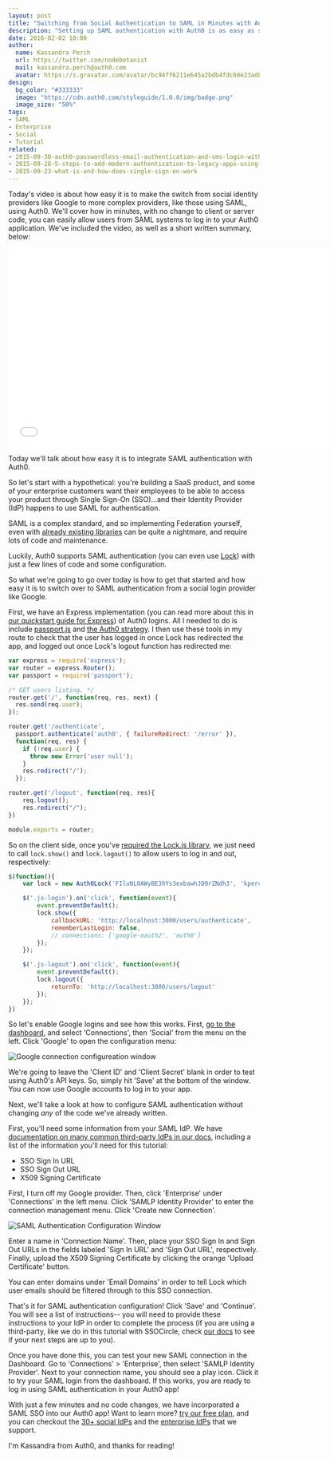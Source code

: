 ```yaml
---
layout: post
title: "Switching from Social Authentication to SAML in Minutes with Auth0"
description: "Setting up SAML authentication with Auth0 is as easy as setting any social connection (like Google!)"
date: 2016-02-02 10:00
author: 
  name: Kassandra Perch
  url: https://twitter.com/nodebotanist
  mail: kassandra.perch@auth0.com
  avatar: https://s.gravatar.com/avatar/bc94ff6211e645a2bdb4fdc60e23ad85.jpg?s=200
design: 
  bg_color: "#333333"
  image: "https://cdn.auth0.com/styleguide/1.0.0/img/badge.png"
  image_size: "50%"
tags: 
- SAML
- Enterprise
- Social
- Tutorial
related:
- 2015-09-30-auth0-passwordless-email-authentication-and-sms-login-without-passwords
- 2015-09-28-5-steps-to-add-modern-authentication-to-legacy-apps-using-jwts
- 2015-09-23-what-is-and-how-does-single-sign-on-work
---
```


Today's video is about how easy it is to make the switch from social identity providers like Google to more complex providers, like those using SAML, using Auth0. We'll cover how in minutes, with no change to client or server code, you can easily allow users from SAML systems to log in to your Auth0 application. We've included the video, as well as a short written summary, below:

<iframe src="//fast.wistia.net/embed/iframe/2xrll0d056" allowtransparency="true" frameborder="0" scrolling="no" class="wistia_embed" name="wistia_embed" allowfullscreen mozallowfullscreen webkitallowfullscreen oallowfullscreen msallowfullscreen width="640" height="400"></iframe>
<script src="//fast.wistia.net/assets/external/E-v1.js" async></script>

Today we'll talk about how easy it is to integrate SAML authentication with Auth0.

So let's start with a hypothetical: you're building a SaaS product, and some of your enterprise customers want their employees to be able to access your product through Single Sign-On (SSO)...and their Identity Provider (IdP) happens to use SAML for authentication.

SAML is a complex standard, and so implementing Federation yourself, even with [already existing libraries](https://www.npmjs.org/package/saml2-js) can be quite a nightmare, and require lots of code and maintenance.

Luckily, Auth0 supports SAML authentication (you can even use [Lock](https://auth0.com/lock)) with just a few lines of code and some configuration.

So what we're going to go over today is how to get that started and how easy it is to switch over to SAML authentication from a social login provider like Google.

First, we have an Express implementation (you can read more about this in [our quickstart guide for Express](https://auth0.com/docs/quickstart/webapp/nodejs/)) of Auth0 logins. All I needed to do is include [passport.js](https://npmjs.org/package/passport) and [the Auth0 strategy](https://npmjs.org/package/passport-auth0). I then use these tools in my route to check that the user has logged in once Lock has redirected the app, and logged out once Lock's logout function has redirected me:

```javascript
var express = require('express');
var router = express.Router();
var passport = require('passport');

/* GET users listing. */
router.get('/', function(req, res, next) {
  res.send(req.user);
});

router.get('/authenticate',
  passport.authenticate('auth0', { failureRedirect: '/error' }),
  function(req, res) {
    if (!req.user) {
      throw new Error('user null');
    }
    res.redirect("/");
  });

router.get('/logout', function(req, res){
	req.logout();
	res.redirect("/");
})

module.exports = router;
```

So on the client side, once you've [required the Lock.js library](https://auth0.com/docs/quickstart/webapp/nodejs/#6-triggering-login-manually-or-integrating-the-auth0lock), we just need to call `lock.show()` and `lock.logout()` to allow users to log in and out, respectively:

```javascript
$(function(){
	var lock = new Auth0Lock('FIluNL0AWyBE3hYs3exbawhJD9rZNdh3', 'kperch.auth0.com');

	$('.js-login').on('click', function(event){
		event.preventDefault();
		lock.show({
			callbackURL: 'http://localhost:3000/users/authenticate',
			rememberLastLogin: false,
			// connections: ['google-oauth2', 'auth0']
		});
	});

	$('.js-logout').on('click', function(event){
		event.preventDefault();
		lock.logout({
			returnTo: 'http://localhost:3000/users/logout'
		});
	});
})
```

So let's enable Google logins and see how this works. First, [go to the dashboard](https://manage.auth0.com/), and select 'Connections', then 'Social' from the menu on the left. Click 'Google' to open the configuration menu:

![Google connection configureation window](https://cdn.auth0.com/blog/switch-to-saml/configure-google.png)

We're going to leave the 'Client ID' and 'Client Secret' blank in order to test using Auth0's API keys. So, simply hit 'Save' at the bottom of the window. You can now use Google accounts to log in to your app.

Next, we'll take a look at how to configure SAML authentication without changing *any* of the code we've already written.

First, you'll need some information from your SAML IdP. We have [documentation on many common third-party IdPs in our docs](https://auth0.com/docs/saml-configuration), including a list of the information you'll need for this tutorial:

* SSO Sign In URL
* SSO Sign Out URL
* X509 Signing Certificate

First, I turn off my Google provider. Then, click 'Enterprise' under 'Connections' in the left menu. Click 'SAMLP Identity Provider' to enter the connection management menu. Click 'Create new Connection'.

![SAML Authentication Configuration Window](https://cdn.auth0.com/blog/switch-to-saml/configure-saml.png)

Enter a name in 'Connection Name'. Then, place your SSO Sign In and Sign Out URLs in the fields labeled 'Sign In URL' and 'Sign Out URL', respectively. Finally, upload the X509 Signing Certificate by clicking the orange 'Upload Certificate' button.

You can enter domains under 'Email Domains' in order to tell Lock which user emails should be filtered through to this SSO connection.

That's it for SAML authentication configuration! Click 'Save' and 'Continue'. You will see a list of instructions-- you will need to provide these instructions to your IdP in order to complete the process (if you are using a third-party, like we do in this tutorial with SSOCircle, check [our docs](https://auth0.com/docs/saml-configuration) to see if your next steps are up to you).

Once you have done this, you can test your new SAML connection in the Dashboard. Go to 'Connections' > 'Enterprise', then select 'SAMLP Identity Provider'. Next to your connection name, you should see a play icon. Click it to try your SAML login from the dashboard. If this works, you are ready to log in using SAML authentication in your Auth0 app!

With just a few minutes and no code changes, we have incorporated a SAML SSO into our Auth0 app! Want to learn more? [try our free plan](https://auth0.com/pricing), and you can checkout the [30+ social IdPs](https://auth0.com/docs/identityproviders#social) and the [enterprise IdPs](https://auth0.com/docs/identityproviders#enterprise) that we support. 

I'm Kassandra from Auth0, and thanks for reading!


